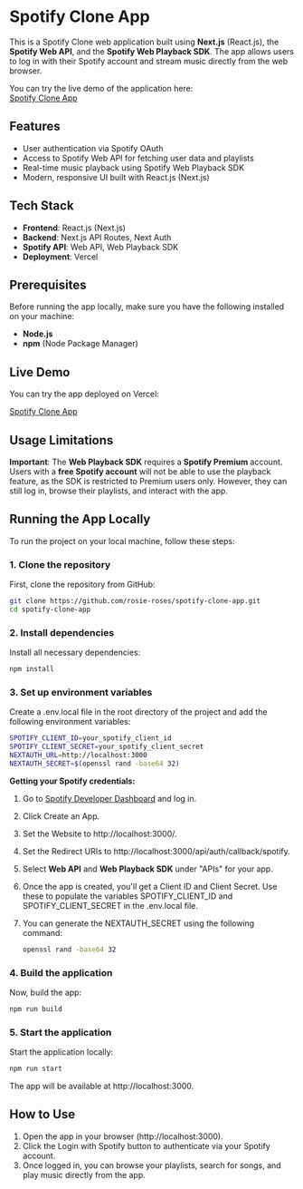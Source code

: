 # Spotify Clone App

This is a Spotify Clone web application built using **Next.js** (React.js), the **Spotify Web API**, and the **Spotify Web Playback SDK**. The app allows users to log in with their Spotify account and stream music directly from the web browser.

You can try the live demo of the application here:  
[Spotify Clone App](https://spotify-clone-app-pied.vercel.app/login)

## Features

- User authentication via Spotify OAuth
- Access to Spotify Web API for fetching user data and playlists
- Real-time music playback using Spotify Web Playback SDK
- Modern, responsive UI built with React.js (Next.js)

## Tech Stack

- **Frontend**: React.js (Next.js)
- **Backend**: Next.js API Routes, Next Auth
- **Spotify API**: Web API, Web Playback SDK
- **Deployment**: Vercel

## Prerequisites

Before running the app locally, make sure you have the following installed on your machine:

- **Node.js** 
- **npm** (Node Package Manager)

## Live Demo

You can try the app deployed on Vercel:

[Spotify Clone App](https://spotify-clone-app-pied.vercel.app)

## Usage Limitations

**Important**: The **Web Playback SDK** requires a **Spotify Premium** account. Users with a **free Spotify account** will not be able to use the playback feature, as the SDK is restricted to Premium users only. However, they can still log in, browse their playlists, and interact with the app.

## Running the App Locally

To run the project on your local machine, follow these steps:

### 1. Clone the repository

First, clone the repository from GitHub:

```bash
git clone https://github.com/rosie-roses/spotify-clone-app.git
cd spotify-clone-app
```

### 2. Install dependencies

Install all necessary dependencies:

```bash
npm install
```

### 3. Set up environment variables

Create a .env.local file in the root directory of the project and add the following environment variables:

```bash
SPOTIFY_CLIENT_ID=your_spotify_client_id
SPOTIFY_CLIENT_SECRET=your_spotify_client_secret
NEXTAUTH_URL=http://localhost:3000
NEXTAUTH_SECRET=$(openssl rand -base64 32)
```

**Getting your Spotify credentials:**

1. Go to [Spotify Developer Dashboard](https://developer.spotify.com/dashboard) and log in.
2. Click Create an App.
3. Set the Website to http://localhost:3000/.
4. Set the Redirect URIs to http://localhost:3000/api/auth/callback/spotify.
5. Select **Web API** and **Web Playback SDK** under "APIs" for your app.
6. Once the app is created, you'll get a Client ID and Client Secret. Use these to populate the variables SPOTIFY_CLIENT_ID and SPOTIFY_CLIENT_SECRET in the .env.local file.
7. You can generate the NEXTAUTH_SECRET using the following command:

    ```bash
    openssl rand -base64 32
    ```

### 4. Build the application

Now, build the app:

```bash
npm run build
```

### 5. Start the application

Start the application locally:

```bash
npm run start
```

The app will be available at http://localhost:3000.

## How to Use

1. Open the app in your browser (http://localhost:3000).
2. Click the Login with Spotify button to authenticate via your Spotify account.
3. Once logged in, you can browse your playlists, search for songs, and play music directly from the app.
